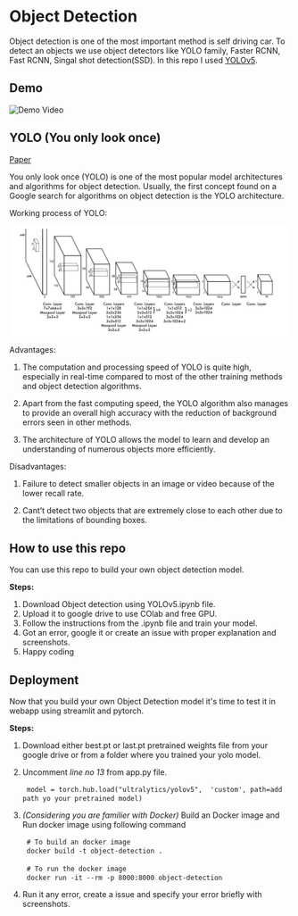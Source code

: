# Object Detection

Object detection is one of the most important method is self driving car. To detect an objects we use object detectors like YOLO family, Faster RCNN, Fast RCNN, Singal shot detection(SSD). In this repo I used [YOLOv5](https://github.com/ultralytics/yolov5).

## Demo
![Demo Video](/object-detection/images/demo1.gif)


## YOLO (You only look once)
[Paper](https://arxiv.org/pdf/1803.01534v4.pdf)

You only look once (YOLO) is one of the most popular model architectures and algorithms for object detection. Usually, the first concept found on a Google search for algorithms on object detection is the YOLO architecture.

Working process of YOLO:

![YOLO architecture image](/object-detection/images/YOLO-object-detection-algorithm.webp)

Advantages:

1. The computation and processing speed of YOLO is quite high, especially in real-time compared to most of the other training methods and object detection algorithms.

2. Apart from the fast computing speed, the YOLO algorithm also manages to provide an overall high accuracy with the reduction of background errors seen in other methods.

3. The architecture of YOLO allows the model to learn and develop an understanding of numerous objects more efficiently.

Disadvantages:
1. Failure to detect smaller objects in an image or video because of the lower recall rate.

2. Cant’t detect two objects that are extremely close to each other due to the limitations of bounding boxes.

## How to use this repo
You can use this repo to build your own object detection model.

**Steps:**

1. Download Object detection using YOLOv5.ipynb file.
2. Upload it to google drive to use COlab and free GPU.
3. Follow the instructions from the .ipynb file and train your model.
4. Got an error, google it or create an issue with proper explanation and screenshots.
5. Happy coding

## Deployment
Now that you build your own Object Detection model it's time to test it in webapp using streamlit and pytorch.

**Steps:**

1. Download either best.pt or last.pt pretrained weights file from your google drive or from a folder where you trained your yolo model.
2. Uncomment *line no 13* from app.py file.

        model = torch.hub.load("ultralytics/yolov5",  'custom', path=add path yo your pretrained model)

3. *(Considering you are familier with Docker)* Build an Docker image and Run docker image using following command

        # To build an docker image
        docker build -t object-detection .

        # To run the docker image
        docker run -it --rm -p 8000:8000 object-detection
    
4. Run it any error, create a issue and specify your error briefly with screenshots.